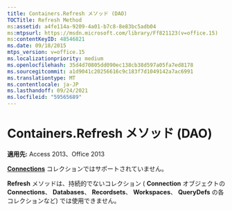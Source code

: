 ```yaml
---
title: Containers.Refresh メソッド (DAO)
TOCTitle: Refresh Method
ms:assetid: a4fe114a-9209-4a01-b7c8-8e83bc5adb04
ms:mtpsurl: https://msdn.microsoft.com/library/Ff821123(v=office.15)
ms:contentKeyID: 48546821
ms.date: 09/18/2015
mtps_version: v=office.15
ms.localizationpriority: medium
ms.openlocfilehash: 35d4d70805dd090ec138cb38d597a05fa7ed8178
ms.sourcegitcommit: a1d9041c20256616c9c183f7d1049142a7ac6991
ms.translationtype: MT
ms.contentlocale: ja-JP
ms.lasthandoff: 09/24/2021
ms.locfileid: "59565689"
---
```

# <a name="containersrefresh-method-dao"></a>Containers.Refresh メソッド (DAO)


**適用先:** Access 2013、Office 2013

**[Connections](connections-collection-dao.md)** コレクションではサポートされていません。

**Refresh** メソッドは、持続的でないコレクション ( **Connection** オブジェクトの **Connections**、 **Databases**、 **Recordsets**、 **Workspaces**、 **QueryDefs** の各コレクションなど) では使用できません。

